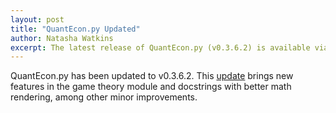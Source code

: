 ```yaml
---
layout: post
title: "QuantEcon.py Updated"
author: Natasha Watkins
excerpt: The latest release of QuantEcon.py (v0.3.6.2) is available via pip and conda-forge.
---
```


QuantEcon.py has been updated to v0.3.6.2\. This [update](https://github.com/QuantEcon/QuantEcon.py#ver-0362-27-august-2017) brings new features in the game theory module and docstrings with better math rendering, among other minor improvements.
